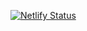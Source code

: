 [![Netlify Status](https://api.netlify.com/api/v1/badges/59049d88-abf6-4829-9fa6-47d5080a46b5/deploy-status)](https://app.netlify.com/sites/turbonote/deploys)

